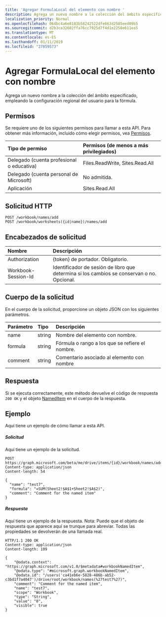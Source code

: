 ```yaml
---
title: 'Agregar FormulaLocal del elemento con nombre '
description: Agrega un nuevo nombre a la colección del ámbito especificado, empleando la configuración regional del usuario para la fórmula.
localization_priority: Normal
ms.openlocfilehash: 064bc4a6e8183b58242522dfe663d2585eed09b5
ms.sourcegitcommit: d2b3ca32602ffa76cc7925d7f4d1e2258e611ea5
ms.translationtype: MT
ms.contentlocale: es-ES
ms.lasthandoff: 01/11/2019
ms.locfileid: "27859573"
---
```

# <a name="add-named-item-formulalocal"></a>Agregar FormulaLocal del elemento con nombre 
Agrega un nuevo nombre a la colección del ámbito especificado, empleando la configuración regional del usuario para la fórmula.

## <a name="permissions"></a>Permisos
Se requiere uno de los siguientes permisos para llamar a esta API. Para obtener más información, incluido cómo elegir permisos, vea [Permisos](/graph/permissions-reference).

|Tipo de permiso      | Permisos (de menos a más privilegiados)              |
|:--------------------|:---------------------------------------------------------|
|Delegado (cuenta profesional o educativa) | Files.ReadWrite, Sites.Read.All    |
|Delegado (cuenta personal de Microsoft) | No admitida.    |
|Aplicación | Sites.Read.All |

## <a name="http-request"></a>Solicitud HTTP
<!-- { "blockType": "ignored" } -->
```http
POST /workbook/names/add
POST /workbook/worksheets({id|name})/names/add

```
## <a name="request-headers"></a>Encabezados de solicitud
| Nombre       | Descripción|
|:---------------|:----------|
| Authorization  | {token} de portador. Obligatorio. |
| Workbook-Session-Id  | Identificador de sesión de libro que determina si los cambios se conservan o no. Opcional.|

## <a name="request-body"></a>Cuerpo de la solicitud
En el cuerpo de la solicitud, proporcione un objeto JSON con los siguientes parámetros.

| Parámetro    | Tipo   |Descripción|
|:---------------|:--------|:----------|
|name|string|Nombre del elemento con nombre.|
|formula|string|Fórmula o rango a los que se refiere el nombre.|
|comment|string|Comentario asociado al elemento con nombre|

## <a name="response"></a>Respuesta

Si se ejecuta correctamente, este método devuelve el código de respuesta `200 OK` y el objeto [NamedItem](../resources/nameditem.md) en el cuerpo de la respuesta.

## <a name="example"></a>Ejemplo
Aquí tiene un ejemplo de cómo llamar a esta API.

##### <a name="request"></a>Solicitud
Aquí tiene un ejemplo de la solicitud.

<!-- {
  "blockType": "request",
  "name": "NamedItemcollection_add"
}-->
```http
POST https://graph.microsoft.com/beta/me/drive/items/{id}/workbook/names/addFormulaLocal
Content-type: application/json
Content-length: 54

{
  "name": "test7",
  "formula": "=SUM(Sheet2!$A$1+Sheet2!$A$2)",
  "comment": "Comment for the named item"
}
```

##### <a name="response"></a>Respuesta
Aquí tiene un ejemplo de la respuesta. Nota: Puede que el objeto de respuesta que aparece aquí se trunque para abreviar. Todas las propiedades se devolverán de una llamada real.
<!-- {
  "blockType": "response",
  "truncated": true,
  "@odata.type": "microsoft.graph.namedItem"
} -->
```http
HTTP/1.1 200 OK
Content-type: application/json
Content-length: 109

{
    "@odata.context": "https://graph.microsoft.com/v1.0/$metadata#workbookNamedItem",
    "@odata.type": "#microsoft.graph.workbookNamedItem",
    "@odata.id": "/users('ca41eb6e-5828-486b-ab52-c3bd1f7a4047')/drive/root/workbook/names(%27test7%27)",
    "comment": "Comment for the named item",
    "name": "test7",
    "scope": "Workbook",
    "type": "String",
    "value": "0",
    "visible": true
}
```


<!-- uuid: 8fcb5dbc-d5aa-4681-8e31-b001d5168d79
2015-10-25 14:57:30 UTC -->
<!-- {
  "type": "#page.annotation",
  "description": "NamedItemCollection: add",
  "keywords": "",
  "section": "documentation",
  "tocPath": ""
}-->

